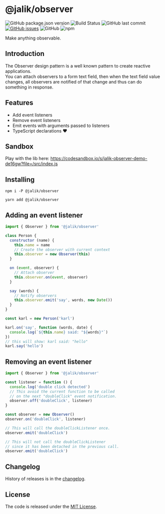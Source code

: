 # @jalik/observer

![GitHub package.json version](https://img.shields.io/github/package-json/v/jalik/js-observer.svg)
![Build Status](https://github.com/jalik/js-observer/actions/workflows/node.js.yml/badge.svg)
![GitHub last commit](https://img.shields.io/github/last-commit/jalik/js-observer.svg)
[![GitHub issues](https://img.shields.io/github/issues/jalik/js-observer.svg)](https://github.com/jalik/js-observer/issues)
![GitHub](https://img.shields.io/github/license/jalik/js-observer.svg)
![npm](https://img.shields.io/npm/dt/@jalik/observer.svg)

Make anything observable.

## Introduction

The Observer design pattern is a well known pattern to create reactive applications.  
You can attach observers to a form text field, then when the text field value changes, all
observers are notified of that change and thus can do something in response.

## Features

* Add event listeners
* Remove event listeners
* Emit events with arguments passed to listeners
* TypeScript declarations ♥

## Sandbox

Play with the lib here:
https://codesandbox.io/s/jalik-observer-demo-de16gw?file=/src/index.js

## Installing

```shell
npm i -P @jalik/observer
```
```shell
yarn add @jalik/observer
```

## Adding an event listener

```js
import { Observer } from '@jalik/observer'

class Person {
  constructor (name) {
    this.name = name
    // Create the observer with current context
    this.observer = new Observer(this)
  }

  on (event, observer) {
    // Attach observer
    this.observer.on(event, observer)
  }

  say (words) {
    // Notify observers
    this.observer.emit('say', words, new Date())
  }
}

const karl = new Person('karl')

karl.on('say', function (words, date) {
  console.log(`${this.name} said: "${words}"`)
})
// this will show: karl said: "hello"
karl.say('hello')
```

## Removing an event listener

```js
import { Observer } from '@jalik/observer'

const listener = function () {
  console.log('double click detected')
  // This avoid the current function to be called
  // on the next "doubleClick" event notification.
  observer.off('doubleClick', listener)
}

const observer = new Observer()
observer.on('doubleClick', listener)

// This will call the doubleClickListener once.
observer.emit('doubleClick')

// This will not call the doubleClickListener
// since it has been detached in the previous call.
observer.emit('doubleClick')
```

## Changelog

History of releases is in the [changelog](./CHANGELOG.md).

## License

The code is released under the [MIT License](http://www.opensource.org/licenses/MIT).
